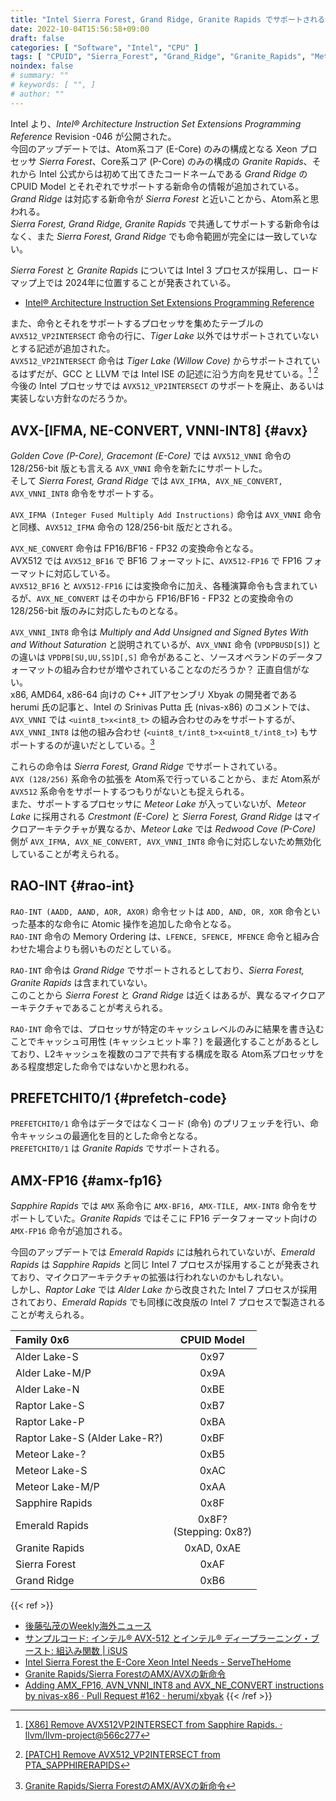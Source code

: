 ```yaml
---
title: "Intel Sierra Forest, Grand Ridge, Granite Rapids でサポートされる新命令"
date: 2022-10-04T15:56:58+09:00
draft: false
categories: [ "Software", "Intel", "CPU" ]
tags: [ "CPUID", "Sierra_Forest", "Grand_Ridge", "Granite_Rapids", "Meteor_Lake", "Emerald_Rapids" ]
noindex: false
# summary: ""
# keywords: [ "", ]
# author: ""
---
```


Intel より、*Intel® Architecture Instruction Set Extensions Programming Reference* Revision -046 が公開された。  
今回のアップデートでは、Atom系コア (E-Core) のみの構成となる Xeon プロセッサ *Sierra Forest*、Core系コア (P-Core) のみの構成の *Granite Rapids*、それから Intel 公式からは初めて出てきたコードネームである *Grand Ridge* の CPUID Model とそれぞれでサポートする新命令の情報が追加されている。  
*Grand Ridge* は対応する新命令が *Sierra Forest* と近いことから、Atom系と思われる。  
*Sierra Forest, Grand Ridge, Granite Rapids* で共通してサポートする新命令はなく、また *Sierra Forest, Grand Ridge* でも命令範囲が完全には一致していない。  

*Sierra Forest* と *Granite Rapids* については Intel 3 プロセスが採用し、ロードマップ上では 2024年に位置することが発表されている。  

 * [Intel® Architecture Instruction Set Extensions Programming Reference](https://www.intel.com/content/www/us/en/content-details/671368/intel-architecture-instruction-set-extensions-programming-reference.html)

また、命令とそれをサポートするプロセッサを集めたテーブルの `AVX512_VP2INTERSECT` 命令の行に、*Tiger Lake* 以外ではサポートされていないとする記述が追加された。  
`AVX512_VP2INTERSECT` 命令は *Tiger Lake (Willow Cove)* からサポートされているはずだが、GCC と LLVM では Intel ISE の記述に沿う方向を見せている。[^llvm] [^gcc]  
今後の Intel プロセッサでは `AVX512_VP2INTERSECT` のサポートを廃止、あるいは実装しない方針なのだろうか。  

[^llvm]: [[X86] Remove AVX512VP2INTERSECT from Sapphire Rapids. · llvm/llvm-project@566c277](https://github.com/llvm/llvm-project/commit/566c277c64f8f76d8911aa5fd931903a357ed7be)
[^gcc]: [[PATCH] Remove AVX512_VP2INTERSECT from PTA_SAPPHIRERAPIDS](https://gcc.gnu.org/pipermail/gcc-patches/2022-October/603329.html)

## AVX-[IFMA, NE-CONVERT, VNNI-INT8] {#avx}
*Golden Cove (P-Core), Gracemont (E-Core)* では `AVX512_VNNI` 命令の 128/256-bit 版とも言える `AVX_VNNI` 命令を新たにサポートした。  
そして *Sierra Forest, Grand Ridge* では `AVX_IFMA, AVX_NE_CONVERT, AVX_VNNI_INT8` 命令をサポートする。  

`AVX_IFMA (Integer Fused Multiply Add Instructions)` 命令は `AVX_VNNI` 命令と同様、`AVX512_IFMA` 命令の 128/256-bit 版だとされる。  

`AVX_NE_CONVERT` 命令は FP16/BF16 - FP32 の変換命令となる。  
AVX512 では `AVX512_BF16` で BF16 フォーマットに、`AVX512-FP16` で FP16 フォーマットに対応している。  
`AVX512_BF16` と `AVX512-FP16` には変換命令に加え、各種演算命令も含まれているが、`AVX_NE_CONVERT` はその中から FP16/BF16 - FP32 との変換命令の 128/256-bit 版のみに対応したものとなる。  

`AVX_VNNI_INT8` 命令は *Multiply and Add Unsigned and Signed Bytes With and Without Saturation* と説明されているが、`AVX_VNNI` 命令 (`VPDPBUSD[S]`) との違いは `VPDPB[SU,UU,SS]D[,S]` 命令があること、ソースオペランドのデータフォーマットの組み合わせが増やされていることなのだろうか？ 正直自信がない。  
x86, AMD64, x86-64 向けの C++ JITアセンブリ Xbyak の開発者である herumi 氏の記事と、Intel の Srinivas Putta 氏 (nivas-x86) のコメントでは、`AVX_VNNI` では `<uint8_t>x<int8_t>` の組み合わせのみをサポートするが、`AVX_VNNI_INT8` は他の組み合わせ (`<uint8_t/int8_t>x<uint8_t/int8_t>`) もサポートするのが違いだとしている。[^zenn]  

[^zenn]: [Granite Rapids/Sierra ForestのAMX/AVXの新命令](https://zenn.dev/herumi/articles/granite-rapids-sierra-forest)

これらの命令は *Sierra Forest, Grand Ridge* でサポートされている。  
`AVX (128/256)` 系命令の拡張を Atom系で行っていることから、まだ Atom系が `AVX512` 系命令をサポートするつもりがないとも捉えられる。  
また、サポートするプロセッサに *Meteor Lake* が入っていないが、*Meteor Lake* に採用される *Crestmont (E-Core)* と *Sierra Forest, Grand Ridge* はマイクロアーキテクチャが異なるか、*Meteor Lake* では *Redwood Cove (P-Core)* 側が `AVX_IFMA, AVX_NE_CONVERT, AVX_VNNI_INT8` 命令に対応しないため無効化していることが考えられる。  
 
## RAO-INT {#rao-int}
`RAO-INT (AADD, AAND, AOR, AXOR)` 命令セットは `ADD, AND, OR, XOR` 命令といった基本的な命令に Atomic 操作を追加した命令となる。  
`RAO-INT` 命令の Memory Ordering は、`LFENCE, SFENCE, MFENCE` 命令と組み合わせた場合よりも弱いものだとしている。  

`RAO-INT` 命令は *Grand Ridge* でサポートされるとしており、*Sierra Forest, Granite Rapids* は含まれていない。  
このことから *Sierra Forest* と *Grand Ridge* は近くはあるが、異なるマイクロアーキテクチャであることが考えられる。  

`RAO-INT` 命令では、プロセッサが特定のキャッシュレベルのみに結果を書き込むことでキャッシュ可用性 (キャッシュヒット率？) を最適化することがあるとしており、L2キャッシュを複数のコアで共有する構成を取る Atom系プロセッサをある程度想定した命令ではないかと思われる。  

## PREFETCHIT0/1 {#prefetch-code}
`PREFETCHIT0/1` 命令はデータではなくコード (命令) のプリフェッチを行い、命令キャッシュの最適化を目的とした命令となる。  
`PREFETCHIT0/1` は *Granite Rapids* でサポートされる。  

## AMX-FP16 {#amx-fp16}
*Sapphire Rapids* では `AMX` 系命令に `AMX-BF16, AMX-TILE, AMX-INT8` 命令をサポートしていた。*Granite Rapids* ではそこに FP16 データフォーマット向けの `AMX-FP16` 命令が追加される。  

今回のアップデートでは *Emerald Rapids* には触れられていないが、*Emerald Rapids* は *Sapphire Rapids* と同じ Intel 7 プロセスが採用することが発表されており、マイクロアーキテクチャの拡張は行われないのかもしれない。  
しかし、*Raptor Lake* では *Alder Lake* から改良された Intel 7 プロセスが採用されており、*Emerald Rapids* でも同様に改良版の Intel 7 プロセスで製造されることが考えられる。  
 
| Family 0x6 | CPUID Model |
| :--        | :--:        |
| Alder Lake-S | 0x97      |
| Alder Lake-M/P | 0x9A    |
| Alder Lake-N   | 0xBE    |
| Raptor Lake-S  | 0xB7    |
| Raptor Lake-P  | 0xBA    |
| Raptor Lake-S (Alder Lake-R?) | 0xBF |
| Meteor Lake-?  | 0xB5 |
| Meteor Lake-S  | 0xAC |
| Meteor Lake-M/P | 0xAA |
| Sapphire Rapids | 0x8F |
| Emerald Rapids  | 0x8F?<br>(Stepping: 0x8?) |
| Granite Rapids  | 0xAD, 0xAE |
| Sierra Forest | 0xAF |
| Grand Ridge | 0xB6 |

{{< ref >}}
 * [後藤弘茂のWeekly海外ニュース](https://pc.watch.impress.co.jp/docs/2008/0407/kaigai434.htm)
 * [サンプルコード: インテル® AVX-512 とインテル® ディープラーニング・ブースト: 組込み関数 | iSUS](https://www.isus.jp/embeded/avx-512-vnni/)
 * [Intel Sierra Forest the E-Core Xeon Intel Needs - ServeTheHome](https://www.servethehome.com/intel-sierra-forest-the-e-core-xeon-intel-needs/)
 * [Granite Rapids/Sierra ForestのAMX/AVXの新命令](https://zenn.dev/herumi/articles/granite-rapids-sierra-forest)
 * [Adding AMX_FP16, AVN_VNNI_INT8 and AVX_NE_CONVERT instructions by nivas-x86 · Pull Request #162 · herumi/xbyak](https://github.com/herumi/xbyak/pull/162)
{{< /ref >}}
